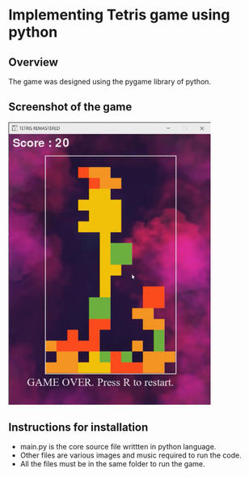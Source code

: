 # Implementing Tetris game using python

## Overview

The game was designed using the pygame library of python.

## Screenshot of the game

<img src="sc.png" width="400">

## Instructions for installation

- main.py is the core source file writtten in python language.
- Other files are various images and music required to run the code.
- All the files must be in the same folder to run the game.
